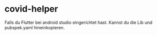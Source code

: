 # covid-helper
Falls du Flutter bei android studio eingerichtet hast. Kannst du die Lib und pubspek.yaml hineinkopieren.
